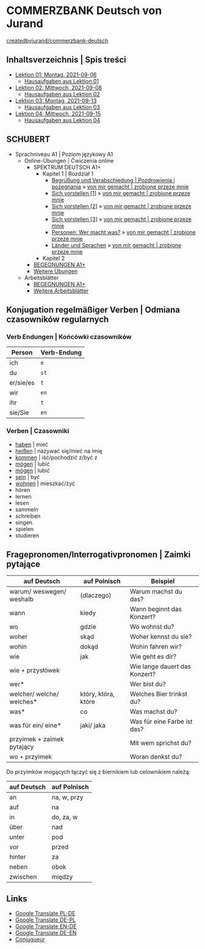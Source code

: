 # COMMERZBANK Deutsch von Jurand

[createdbyjurand/commerzbank-deutsch](https://github.com/createdbyjurand/commerzbank-deutsch)

## Inhaltsverzeichnis | Spis treści

- [Lektion 01: Montag, 2021-09-06](2021-09-06_Lektion.md)
  - [Hausaufgaben aus Lektion 01](2021-09-06_Hausaufgaben.md)
- [Lektion 02: Mittwoch, 2021-09-08](2021-09-08_Lektion.md)
  - [Hausaufgaben aus Lektion 02](2021-09-08_Hausaufgaben.md)
- [Lektion 03: Montag, 2021-09-13](2021-09-13_Lektion.md)
  - [Hausaufgaben aus Lektion 03](2021-09-13_Hausaufgaben.md)
- [Lektion 04: Mittwoch, 2021-09-15](2021-09-15_Lektion.md)
  - [Hausaufgaben aus Lektion 04](2021-09-15_Hausaufgaben.md)

## SCHUBERT

- Sprachniveau A1 | Poziom językowy A1
  - Online-Übungen | Ćwiczenia online
    - SPEKTRUM DEUTSCH A1+
      - Kapitel 1 | Rozdział 1
        - [Begrüßung und Verabschiedung | Pozdrowienia i pożegnania](https://www.schubert-verlag.de/aufgaben/uebungen_a1/a1_k01_gruessen.htm) » [von mir gemacht | zrobione przeze mnie](schubert/aufgaben/uebungen_a1/a1_k01_gruessen.md)
        - [Sich vorstellen [1]](https://www.schubert-verlag.de/aufgaben/uebungen_a1/a1_k01_sichvorstellen1.htm) » [von mir gemacht | zrobione przeze mnie](schubert/aufgaben/uebungen_a1/a1_k01_sichvorstellen1.md)
        - [Sich vorstellen [2]](https://www.schubert-verlag.de/aufgaben/uebungen_a1/a1_k01_sichvorstellen2.htm) » [von mir gemacht | zrobione przeze mnie](schubert/aufgaben/uebungen_a1/a1_k01_sichvorstellen2.md)
        - [Sich vorstellen [3]](https://www.schubert-verlag.de/aufgaben/uebungen_a1/a1_k01_sichvorstellen3.htm) » [von mir gemacht | zrobione przeze mnie](schubert/aufgaben/uebungen_a1/a1_k01_sichvorstellen3.md)
        - [Personen: Wer macht was?](https://www.schubert-verlag.de/aufgaben/uebungen_a1/a1_k01_konjugation.htm) » [von mir gemacht | zrobione przeze mnie](schubert/aufgaben/uebungen_a1/a1_k01_konjugation.md)
        - [Länder und Sprachen](https://www.schubert-verlag.de/aufgaben/uebungen_a1/a1_k01_sprachen.htm) » [von mir gemacht | zrobione przeze mnie](schubert/aufgaben/uebungen_a1/a1_k01_sprachen.md)
      - Kapitel 2
    - [BEGEGNUNGEN A1+](https://www.schubert-verlag.de/aufgaben/uebungen_a1/a1_uebungen_index.htm)
    - [Weitere Übungen](https://www.schubert-verlag.de/aufgaben/uebungen_a1/a1_uebungen_index_z.htm)
  - Arbeitsblätter
    - [BEGEGNUNGEN A1+](https://www.schubert-verlag.de/aufgaben/arbeitsblaetter_a1/a1_arbeitsblaetter_index.htm)
    - [Weitere Arbeitsblätter](https://www.schubert-verlag.de/aufgaben/arbeitsblaetter_a1_z/a1_arbeitsblaetter_index_z.htm)

## Konjugation regelmäßiger Verben | Odmiana czasowników regularnych

### Verb Endungen | Końcówki czasowników

| Person    | Verb-Endung |
| --------- | ----------- |
| ich       | `e`         |
| du        | `st`        |
| er/sie/es | `t`         |
| wir       | `en`        |
| ihr       | `t`         |
| sie/Sie   | `en`        |

### Verben | Czasowniki

- [haben](verben/haben.md) | mieć
- [heißen](verben/heißen.md) | nazywać się/mieć na imię
- [kommen](verben/kommen.md) | iść/pochodzić z/być z
- [mögen](verben/mögen.md) | lubić
- [mögen](verben/mögen.md) | lubić
- [sein](verben/sein.md) | być
- [wohnen](verben/wohnen.md) | mieszkać/żyć
- hören
- lernen
- lesen
- sammeln
- schreiben
- singen
- spielen
- studieren

## Fragepronomen/Interrogativpronomen | Zaimki pytające

| auf Deutsch                | auf Polnisch        | Beispiel                      |
| -------------------------- | ------------------- | ----------------------------- |
| warum/ weswegen/ weshalb   | (dlaczego)          | Warum machst du das?          |
| wann                       | kiedy               | Wann beginnt das Konzert?     |
| wo                         | gdzie               | Wo wohnst du?                 |
| woher                      | skąd                | Woher kennst du sie?          |
| wohin                      | dokąd               | Wohin fahren wir?             |
| wie                        | jak                 | Wie geht es dir?              |
| wie + przysłówek           |                     | Wie lange dauert das Konzert? |
| wer\*                      |                     | Wer bist du?                  |
| welcher/ welche/ welches\* | który, która, które | Welches Bier trinkst du?      |
| was\*                      | co                  | Was machst du?                |
| was für ein/ eine\*        | jaki/ jaka          | Was für eine Farbe ist das?   |
| przyimek + zaimek pytający |                     | Mit wem sprichst du?          |
| wo + przyimek              |                     | Woran denkst du?              |

Do przyimków mogących łączyć się z biernikiem lub celownikiem należą:

| auf Deutsch | auf Polnisch |
| ----------- | ------------ |
| an          | na, w, przy  |
| auf         | na           |
| in          | do, za, w    |
| über        | nad          |
| unter       | pod          |
| vor         | przed        |
| hinter      | za           |
| neben       | obok         |
| zwischen    | między       |

## Links

- [Google Translate PL-DE](https://translate.google.pl/?sl=pl&tl=de&op=translate)
- [Google Translate DE-PL](https://translate.google.pl/?sl=de&tl=pl&op=translate)
- [Google Translate EN-DE](https://translate.google.pl/?sl=en&tl=de&op=translate)
- [Google Translate DE-EN](https://translate.google.pl/?sl=de&tl=en&op=translate)
- [Conjugueur](https://conjugueur.reverso.net/conjugaison-allemand.html)
